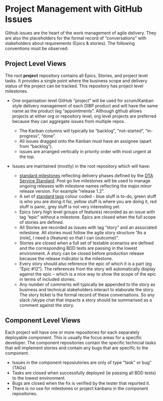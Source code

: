 # Project Management with GitHub Issues

Github issues are the heart of the work management of agile delivery.  They are also the placeholders for the formal record of “conversations” with stakeholders about requirements (Epics & stories).  The following conventions must be observed:

## Project Level Views

The root **project** repository contains all Epics, Stories, and project level tasks.  It provides a single point where the business scope and delivery status of the project can be tracked.  This repository has project level milestones.

* One organisation level GitHub “project” will be used for scrum/Kanban style delivery management of each DIBP product and will have the same name as the product (eg “appointments”.  Although github allows projects at either org or repository level, org level projects are preferred because they can aggregate issues from multiple repos.
  * The Kanban columns will typically be “backlog”, “not-started”, “in-progress”, “done”.
  * All issues dragged onto the Kanban must have an assignee (apart from “backlog”).
  * issues are arranged vertically in priority order with most urgent at the top.

* Issues are maintained (mostly) in the root repository which will have:
  * [standard milestones](https://github.com/gs-gs/sample-project/milestones?direction=asc&sort=due_date&state=open) reflecting delivery phases defined by the [DTA Service Standard](https://www.dta.gov.au/standard/service-design-and-delivery-process/).  Post go live milestones will be used to manage ongoing releases with milestone names reflecting the major.minor release version.  For example “release 1.2”.
  * A set of [standard tags](https://github.com/gs-gs/sample-project/labels) colour coded - blue stuff is to-do, green stuff is who you are doing it for, yellow stuff is where you are doing it, red stuff is panic, grey stuff is not very interesting yet.
  * Epics (very high level groups of features) recorded as an issue with tag “epic” without a milestone.  Epics are closed when the full scope of stories are defined.
  * All Stories are recorded as issues with tag “story” and an associated milestone.   All stories must follow the agile story structure “As a {role], I need a {feature} so that I can {outcome}".   
  * Stories are closed when a full set of testable scenarios are defined and the corresponding BDD tests are passing in the lowest environment.  A story can be closed before production release because the release indicator is the milestone.
  * Every story should also reference the epic of which it is a part (eg “Epic #12”).  The references from the story will automatically display against the epic – which is a nice way to show the scope of the epic in terms of included stories.
  * Any number of comments will typically be appended to the story as business and technical stakeholders interact to elaborate the story.  The story ticket is the formal record of these conversations.  So any slack /skype chat that impacts a story should be summarised as a comment against the story.

## Component Level Views

Each project will have one or more repositories for each separately deployable component.  This is usually the focus areas for a specific developer.  The component repositories contain the specific techncial tasks that will implement stories and contain any bugs that are specific to the component.

* Issues in the component reposiutories are only of type "task" or bug" (TAGs)
* Tasks are closed when successfully deployed (ie passing all BDD tests) to the lowest environment.
* Bugs are closed when the fix is verified by the tester that reported it.
* There is no use for milestones or project kanbans in the component repositories.


